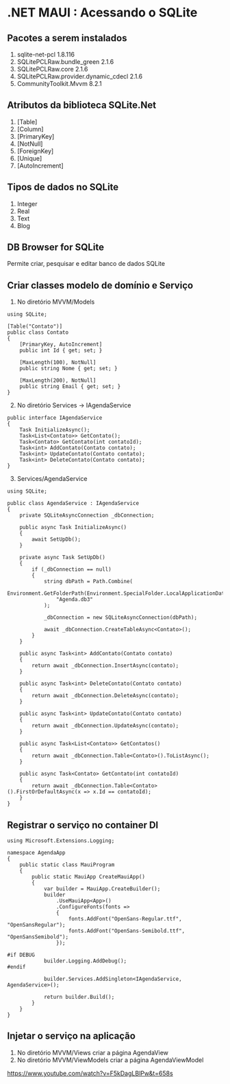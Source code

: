 # .NET MAUI :  Acessando o SQLite

## Pacotes a serem instalados

1. sqlite-net-pcl						1.8.116
2. SQLitePCLRaw.bundle_green			2.1.6
3. SQLitePCLRaw.core					2.1.6
4. SQLitePCLRaw.provider.dynamic_cdecl	2.1.6
5. CommunityToolkit.Mvvm				8.2.1

## Atributos da biblioteca SQLite.Net

1. [Table]
2. [Column]
3. [PrimaryKey]
4. [NotNull]
5. [ForeignKey]
6. [Unique]
7. [AutoIncrement]

## Tipos de dados no SQLite

1. Integer
2. Real
3. Text
4. Blog	

## DB Browser for SQLite

Permite criar, pesquisar e editar banco de dados SQLite

## Criar classes modelo de domínio e Serviço

1. No diretório MVVM/Models

```
using SQLite;

[Table("Contato")]
public class Contato
{
	[PrimaryKey, AutoIncrement]
	public int Id { get; set; }

	[MaxLength(100), NotNull]
	public string Nome { get; set; }

	[MaxLength(200), NotNull]
	public string Email { get; set; }
}
```

2. No diretório Services -> IAgendaService

```
public interface IAgendaService
{
    Task InitializeAsync();
    Task<List<Contato>> GetContato();
    Task<Contato> GetContato(int contatoId);
    Task<int> AddContato(Contato contato);
    Task<int> UpdateContato(Contato contato);
    Task<int> DeleteContato(Contato contato);
}
```

3. Services/AgendaService

```
using SQLite;

public class AgendaService : IAgendaService
{
    private SQLiteAsyncConnection _dbConnection;

    public async Task InitializeAsync()
    {
        await SetUpDb();
    }

    private async Task SetUpDb()
    {
        if (_dbConnection == null)
        {
            string dbPath = Path.Combine(
                Environment.GetFolderPath(Environment.SpecialFolder.LocalApplicationData),
                "Agenda.db3"
            );

            _dbConnection = new SQLiteAsyncConnection(dbPath);
            
            await _dbConnection.CreateTableAsync<Contato>();
        }
    }

    public async Task<int> AddContato(Contato contato)
    {
        return await _dbConnection.InsertAsync(contato);
    }

    public async Task<int> DeleteContato(Contato contato)
    {
        return await _dbConnection.DeleteAsync(contato);
    }

    public async Task<int> UpdateContato(Contato contato)
    {
        return await _dbConnection.UpdateAsync(contato);
    }

    public async Task<List<Contato>> GetContatos()
    {
        return await _dbConnection.Table<Contato>().ToListAsync();
    }

    public async Task<Contato> GetContato(int contatoId)
    {
        return await _dbConnection.Table<Contato>().FirstOrDefaultAsync(x => x.Id == contatoId);
    }
}
```

## Registrar o serviço no container DI

```
using Microsoft.Extensions.Logging;

namespace AgendaApp
{
    public static class MauiProgram
    {
        public static MauiApp CreateMauiApp()
        {
            var builder = MauiApp.CreateBuilder();
            builder
                .UseMauiApp<App>()
                .ConfigureFonts(fonts =>
                {
                    fonts.AddFont("OpenSans-Regular.ttf", "OpenSansRegular");
                    fonts.AddFont("OpenSans-Semibold.ttf", "OpenSansSemibold");
                });

#if DEBUG
    		builder.Logging.AddDebug();
#endif

            builder.Services.AddSingleton<IAgendaService, AgendaService>();

            return builder.Build();
        }
    }
}
```

## Injetar o serviço na aplicação

1. No diretório MVVM/Views criar a página AgendaView
2. No diretório MVVM/ViewModels criar a página AgendaViewModel

https://www.youtube.com/watch?v=F5kDagLBlPw&t=658s